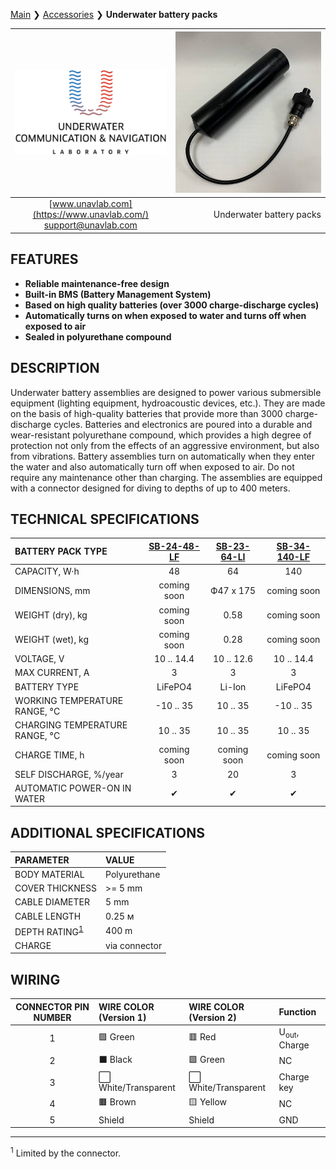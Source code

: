 [Main](/README) ❯ [Accessories](/accessories_en) ❯ **Underwater battery packs**

<div style="page-break-after: always;"></div>

| ![logo](/documentation/sm_logo.png) | ![sub_batpacks](/documentation/sub_batpacks.png) |
| :---: | ---: |
| [www.unavlab.com](https://www.unavlab.com/) <br/> [support@unavlab.com](mailto:support@unavlab.com) | Underwater battery packs |

## FEATURES

* **Reliable maintenance-free design**
* **Built-in BMS (Battery Management System)**
* **Based on high quality batteries (over 3000 charge-discharge cycles)**
* **Automatically turns on when exposed to water and turns off when exposed to air**
* **Sealed in polyurethane compound**

## DESCRIPTION

Underwater battery assemblies are designed to power various submersible equipment (lighting equipment, hydroacoustic devices, etc.).
They are made on the basis of high-quality batteries that provide more than 3000 charge-discharge cycles. Batteries and electronics are poured into a durable and wear-resistant polyurethane compound, which provides a high degree of protection not only from the effects of an aggressive environment, but also from vibrations.
Battery assemblies turn on automatically when they enter the water and also automatically turn off when exposed to air. Do not require any maintenance other than charging.
The assemblies are equipped with a connector designed for diving to depths of up to 400 meters.

<div style="page-break-after: always;"></div>

## TECHNICAL SPECIFICATIONS

| BATTERY PACK TYPE | <a name="sb2448lf">[SB-24-48-LF](#sb2448lf)</a> | <a name="sb2364li">[SB-23-64-LI](#sb2364li)</a> | <a name="sb34140lf">[SB-34-140-LF](#sb34140lf)</a> |
| :--- | :---: | :---: | :---: |
| CAPACITY, W·h | 48 | 64 | 140 |
| DIMENSIONS, mm | coming soon | Ф47 х 175 | coming soon |
| WEIGHT (dry), kg | coming soon | 0.58 | coming soon |
| WEIGHT (wet), kg | coming soon | 0.28 | coming soon |
| VOLTAGE, V | 10 .. 14.4 | 10 .. 12.6 | 10 .. 14.4 |
| MAX CURRENT, A | 3 | 3 | 3 |
| BATTERY TYPE | LiFePO4 | Li-Ion | LiFePO4 |
| WORKING TEMPERATURE RANGE, °С | -10 .. 35 | 10 .. 35 | -10 .. 35 |
| CHARGING TEMPERATURE RANGE, °С | 10 .. 35 | 10 .. 35 | 10 .. 35 |
| CHARGE TIME, h | coming soon | coming soon | coming soon |
| SELF DISCHARGE, %/year | 3 | 20 | 3 |
| AUTOMATIC POWER-ON IN WATER | ✔ | ✔ | ✔ |


## ADDITIONAL SPECIFICATIONS

| PARAMETER | VALUE |
| :--- | :--- |
| BODY MATERIAL | Polyurethane |
| COVER THICKNESS | >= 5 mm |
| CABLE DIAMETER | 5 mm |
| CABLE LENGTH | 0.25 м |
| DEPTH RATING<sup>[1](#fn1)</sup> | 400 m |
| CHARGE | via connector |

<div style="page-break-after: always;"></div>

## WIRING

| CONNECTOR PIN NUMBER | WIRE COLOR <br/> (Version 1) | WIRE COLOR <br/> (Version 2) | Function |
| :---: | :--- | :--- | :--- |
| 1 | 🟩 Green | 🟥 Red | U<sub>out</sub>, Charge |
| 2 | ⬛ Black | 🟩 Green | NC |
| 3 | ⬜ White/Transparent | ⬜ White/Transparent | Charge key |
| 4 | 🟫 Brown | 🟨 Yellow | NC |
| 5 | Shield | Shield | GND |

________________  
<a name="fn1"><sup>1</sup></a> Limited by the connector.  

<div style="page-break-after: always;"></div>
